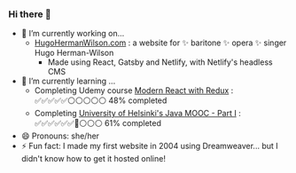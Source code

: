### Hi there 👋

- 🔭 I’m currently working on...
    -  [HugoHermanWilson.com](https://www.hugohermanwilson.com/) : a website for ✨ baritone ✨ opera ✨ singer Hugo Herman-Wilson
        - Made using React, Gatsby and Netlify, with Netlify's headless CMS
- 🌱 I’m currently learning ...
    -  Completing Udemy course [Modern React with Redux](https://www.udemy.com/course/react-redux/) : ✅✅✅✅✅⚪⚪⚪⚪⚪ 48% completed
    -  Completing [University of Helsinki's Java MOOC - Part I](https://java-programming.mooc.fi/) : ✅✅✅✅✅✅🔷⚪⚪⚪ 61% completed
- 😄 Pronouns: she/her
- ⚡ Fun fact: I made my first website in 2004 using Dreamweaver... but I didn't know how to get it hosted online!
